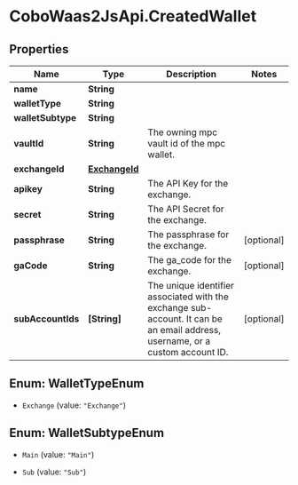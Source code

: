 # CoboWaas2JsApi.CreatedWallet

## Properties

Name | Type | Description | Notes
------------ | ------------- | ------------- | -------------
**name** | **String** |  | 
**walletType** | **String** |  | 
**walletSubtype** | **String** |  | 
**vaultId** | **String** | The owning mpc vault id of the mpc wallet. | 
**exchangeId** | [**ExchangeId**](ExchangeId.md) |  | 
**apikey** | **String** | The API Key for the exchange. | 
**secret** | **String** | The API Secret for the exchange. | 
**passphrase** | **String** | The passphrase for the exchange. | [optional] 
**gaCode** | **String** | The ga_code for the exchange. | [optional] 
**subAccountIds** | **[String]** | The unique identifier associated with the exchange sub-account. It can be an email address, username, or a custom account ID. | [optional] 



## Enum: WalletTypeEnum


* `Exchange` (value: `"Exchange"`)





## Enum: WalletSubtypeEnum


* `Main` (value: `"Main"`)

* `Sub` (value: `"Sub"`)




